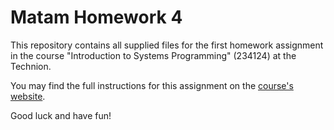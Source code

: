 # Matam Homework 4

This repository contains all supplied files for the first homework assignment in the course "Introduction to Systems Programming" (234124) at the Technion.

You may find the full instructions for this assignment on the [course's website](https://moodle2324.technion.ac.il/course/view.php?id=3205).

Good luck and have fun!